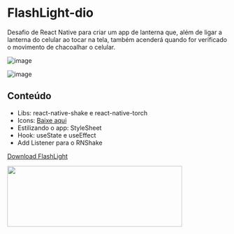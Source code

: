 # FlashLight-dio



Desafio de React Native para criar um app de lanterna que, além de ligar a lanterna do celular ao tocar na tela, também acenderá quando for verificado o movimento de chacoalhar o celular.

![image](https://user-images.githubusercontent.com/102760140/174488796-3d375fd3-f438-4117-abf5-0a7e621c7f7a.png)

![image](https://user-images.githubusercontent.com/102760140/174488802-fdffe36c-1cfc-4a1c-bda0-c852f647b48c.png)


## Conteúdo

- Libs: react-native-shake e react-native-torch
- Icons: [Baixe aqui](https://drive.google.com/drive/folders/1FnhGAsx4QWxvVFRE4XHTR2Wg7OGWvEXr?usp=sharing)
- Estilizando o app: StyleSheet
- Hook: useState e useEffect
- Add Listener para o RNShake

[Download FlashLight](https://drive.google.com/file/d/1r6vNK0yiDsbjhnCUyzI5bO5m1EwGytIJ/view?usp=sharing)

<img src="https://user-images.githubusercontent.com/102760140/174489279-65cf1f2a-72a2-459d-848f-12d7529ef2ad.png" width="400" height="139">

